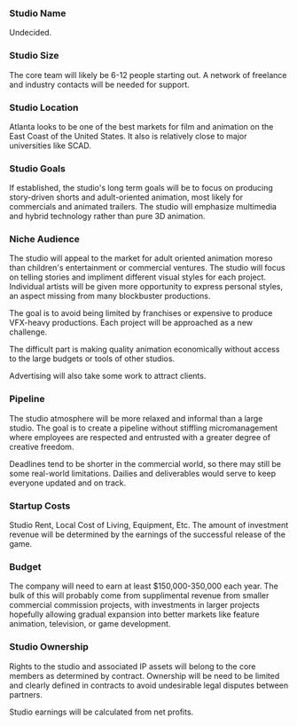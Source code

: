 ### Studio Name
Undecided.

### Studio Size
The core team will likely be 6-12 people starting out.  A network of freelance and industry contacts will be needed for support.

### Studio Location
Atlanta looks to be one of the best markets for film and animation on the East Coast of the United States. It also is relatively close to major universities like SCAD.

### Studio Goals
If established, the studio's long term goals will be to focus on producing story-driven shorts and adult-oriented animation, most likely for commercials and animated trailers.  The studio will emphasize multimedia and hybrid technology rather than pure 3D animation.

### Niche Audience
The studio will appeal to the market for adult oriented animation moreso than children's entertainment or commercial ventures.  The studio will focus on telling stories and impliment different visual styles for each project.  Individual artists will be given more opportunity to express personal styles, an aspect missing from many blockbuster productions.

The goal is to avoid being limited by franchises or expensive to produce VFX-heavy productions.  Each project will be approached as a new challenge. 

The difficult part is making quality animation economically without access to the large budgets or tools of other studios.

Advertising will also take some work to attract clients.

### Pipeline
The studio atmosphere will be more relaxed and informal than a large studio.  The goal is to create a pipeline without stiffling micromanagement where employees are respected and entrusted with a greater degree of creative freedom.  

Deadlines tend to be shorter in the commercial world, so there may still be some real-world limitations.  Dailies and deliverables would serve to keep everyone updated and on track.

### Startup Costs
Studio Rent, Local Cost of Living, Equipment, Etc.  The amount of investment revenue will be determined by the earnings of the successful release of the game.

### Budget
The company will need to earn at least $150,000-350,000 each year.  The bulk of this will probably come from supplimental revenue from smaller commercial commission projects, with investments in larger projects hopefully allowing gradual expansion into better markets like feature animation, television, or game development. 

### Studio Ownership
Rights to the studio and associated IP assets will belong to the core members as determined by contract.  Ownership will be need to be limited and clearly defined in contracts to avoid undesirable legal disputes between partners.

Studio earnings will be calculated from net profits.


